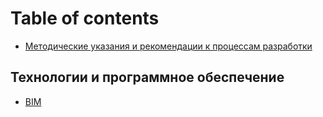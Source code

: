# Table of contents

* [Методические указания и рекомендации к процессам разработки](README.md)

## Технологии и программное обеспечение <a href="#info_technologystack" id="info_technologystack"></a>

* [BIM](info\_technologyStack/bim.md)

